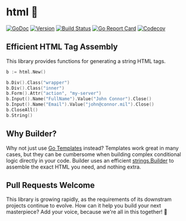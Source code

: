 # html 🚧

[![GoDoc](https://img.shields.io/badge/go-documentation-blue.svg?style=flat-square)](http://pkg.go.dev/github.com/benpate/html)
[![Version](https://img.shields.io/github/v/release/benpate/html?include_prereleases&style=flat-square&color=brightgreen)](https://github.com/benpate/html/releases)
[![Build Status](https://img.shields.io/github/actions/workflow/status/benpate/html/go.yml?style=flat-square)](https://github.com/benpate/html/actions/workflows/go.yml)
[![Go Report Card](https://goreportcard.com/badge/github.com/benpate/html?style=flat-square)](https://goreportcard.com/report/github.com/benpate/html)
[![Codecov](https://img.shields.io/codecov/c/github/benpate/html.svg?style=flat-square)](https://codecov.io/gh/benpate/html)

## Efficient HTML Tag Assembly

This library provides functions for generating a string HTML tags.

```go
b := html.New()

b.Div().Class("wrapper")
b.Div().Class("inner")
b.Form().Attr("action", "my-server")
b.Input().Name("FullName").Value("John Connor").Close()
b.Input().Name("Email").Value("john@connor.mil").Close()
b.CloseAll()
b.String()
```

## Why Builder?

Why not just use [Go Templates](https://golang.org/pkg/text/template/) instead?  Templates work great in many cases, but they can be cumbersome when building complex conditional logic directly in your code.  Builder uses an efficient [strings.Builder](https://pkg.go.dev/strings#Builder) to assemble the exact HTML you need, and nothing extra.

## Pull Requests Welcome

This library is growing rapidly, as the requirements of its downstram projects continue to evolve.  How can it help you build your next masterpiece?  Add your voice, because we're all in this together! 🚧
